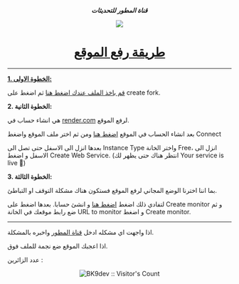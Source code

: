 
 
 ***<p align="center"> قناة المطور للتحديثات  </p>***
 
   <p align="center">
  <a href="https://whatsapp.com/channel/0029VaGPfAx17En4dklujt3n"><img src="https://img.shields.io/badge/WhatsApp-25D366?style=for-the-badge&logo=whatsapp&logoColor=white" />
    <h1 align="center">طريقة رفع الموقع</h1>
</p>
 
---
**1.  الخطوة الاولى:**

قم باخذ الملف عندك [اضغط هنا](https://github.com/BK9dev/API/fork) ثم اضغط على create fork.


**2.  الخطوة الثانية:**

هي انشاء حساب في [render.com](https://dashboard.render.com/) لرفع الموقع.

بعد انشاء الحساب في الموقع [اضغط هنا](https://dashboard.render.com/select-repo?type=web) ومن ثم اختر ملف الموقع واضغط Connect

بعدها انزل الى الاسفل حتى تصل الى Instance Type واختر الخانة Free، انزل الى الاسفل و اضغط Create Web Service. (انتظر هناك حتى يظهر لك Your service is live 🎉)



**3.  الخطوة الثالثة:**

بما اننا اخترنا الوضع المجاني لرفع الموقع فستكون هناك مشكلة التوقف او التباطئ.

لتفادي ذلك اضغط [اضغط هنا](https://uptime.betterstack.com/) و انشئ حسابا. بعدها اضغط على Create monitor و ثم ضع رابط موقعك في الخانة  URL to monitor و اضغط Create monitor.

---


اذا واجهت اي مشكله ادخل [قناة المطور](https://whatsapp.com/channel/0029VaGPfAx17En4dklujt3n) واخبره بالمشكلة.

اذا اعجبك الموقع ضع نجمة للملف فوق.

عدد الزائرين :

<p align="center"><img src="https://profile-counter.glitch.me/{BK9dev}/count.svg" alt="BK9dev :: Visitor's Count" /></p>

